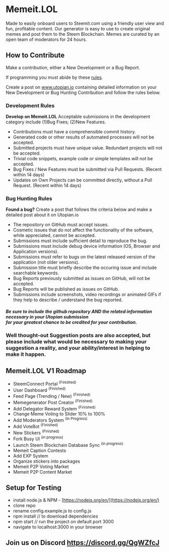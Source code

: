 # Memeit.LOL
Made to easily onboard users to Steemit.com using a friendly user view and fun, profitable content. Our generator is easy to use to create original memes and post them to the Steem Blockchain. Memes are curated by an open team of moderators for 24 hours.

## How to Contribute

Make a contribution, either a New Development or a Bug Report.

If programming you must abide by these [rules](https://standardjs.com/rules.html).

Create a post on www.utopian.io containing detailed information on your New Development or Bug Hunting Contribution and follow the rules below.  

###  Development Rules
**Develop on Memeit.LOL** Acceptable submissions in the development category include (1)Bug Fixes; (2)New Features.
   * Contributions must have a comprehensible commit history.
   * Generated code or other results of automated processes will not be accepted.
   * Submitted projects must have unique value. Redundant projects will not be accepted.
   * Trivial code snippets, example code or simple templates will not be accepted.
   * Bug Fixes / New Features must be submitted via Pull Requests. (Recent within 14 days)
   * Updates on Own Projects can be committed directly, without a Pull Request. (Recent within 14 days)

### Bug Hunting Rules
**Found a bug?** Create a post that follows the criteria below and make a detailed post about it on Utopian.io
   * The repository on GitHub must accept issues.
   * Cosmetic issues that do not affect the functionality of the software, while appreciated, cannot be accepted.
   * Submissions must include sufficient detail to reproduce the bug.
   * Submissions must include debug device information (OS, Browser and Application versions).
   * Submissions must refer to bugs on the latest released version of the application (not older versions).
   * Submission title must briefly describe the occuring issue and include searchable keywords.
   * Bug Reports previously submitted as issues on GitHub, will not be accepted.
   * Bug Reports will be published as issues on GitHub.
   * Submissions include screenshots, video recordings or animated GIFs if they help to describe / understand the bug reported.

##### Be sure to include the github repository AND the related information necessary in your Utopian submission<br>for your greatest chance to be credited for your contribution.

### Well thought-out Suggestion posts are also accepted, but please include what would be necessary to making your suggestion a reality, and your ability/interest in helping to make it happen.

## Memeit.LOL V1 Roadmap
   * SteemConnect Portal <sup>(Finished)</sup>
   * User Dashboard <sup>(Finished)</sup>
   * Feed Page (Trending / New) <sup>(Finished)</sup>
   * Memegenerator Post Creator <sup>(Finished)</sup>
   * Add Delegator Reward System <sup>(Finished)</sup>
   * Change Meme Voting to Slider 10% to 100%
   * Add Moderators System <sup>(In Progress)</sup>
   * Add VoteBot <sup>(Finished)</sup> 
   * New Stickers <sup>(Finished)</sup>
   * Fork Busy UI <sup>(in progress)</sup>
   * Launch Steem Blockchain Database Sync <sup>(in progress)</sup> 
   * Memeit Caption Contests
   * Add EXP System
   * Organize stickers into packages
   * Memeit P2P Voting Market
   * Memeit P2P Content Market

## Setup for Testing
- install node.js & NPM - [https://nodejs.org/en/](https://nodejs.org/en/)
- clone repo
- rename config.example.js to config.js
- npm install // to download dependencies
- npm start // run the project on default port 3000
- navigate to localhost:3000 in your browser

## Join us on Discord https://discord.gg/QgWZfcJ
